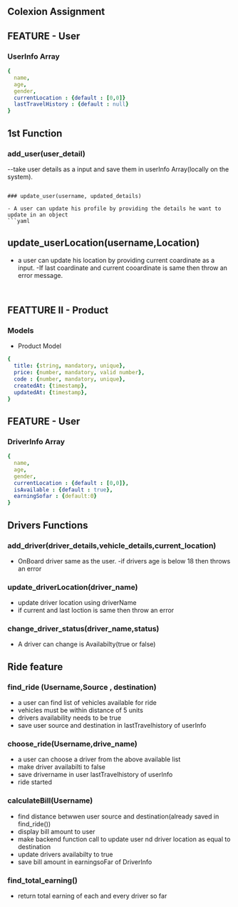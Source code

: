 ## Colexion Assignment


## FEATURE - User
### UserInfo Array

```yaml
{ 
  name,
  age,
  gender,
  currentLocation : {default : [0,0]}
  lastTravelHistory : {default : null}
}
```


## 1st Function
### add_user(user_detail)

--take user details as a input and save them in userInfo Array(locally on the system).


```

### update_user(username, updated_details)

- A user can update his profile by providing the details he want to update in an object
```yaml
```

## update_userLocation(username,Location)
- a user can update his location by providing current coardinate as a input.
-If last coardinate and current cooardinate is same then throw an error message.
```


```

## FEATTURE II - Product
### Models
- Product Model
```yaml
{ 
  title: {string, mandatory, unique},
  price: {number, mandatory, valid number},
  code : {number, mandatory, unique},
  createdAt: {timestamp},
  updatedAt: {timestamp},
}
```

## FEATURE - User
### DriverInfo Array


```yaml
{ 
  name,
  age,
  gender,
  currentLocation : {default : [0,0]},
  isAvailable : {default : true},
  earningSofar : {default:0}
}
```

## Drivers Functions

### add_driver(driver_details,vehicle_details,current_location)

- OnBoard driver same as the user.
-if drivers age is below 18 then throws an error




### update_driverLocation(driver_name)

- update driver location using driverName
- if current and last loction is same then throw an error

### change_driver_status(driver_name,status)
- A driver can change is Availabilty(true or false)






## Ride feature


### find_ride (Username,Source , destination)

- a user can find list of vehicles available for ride
- vehicles must be within distance of 5 units
- drivers availability needs to be true
- save user source and destination in lastTravelhistory of userInfo


### choose_ride(Username,drive_name)
- a user can choose a driver from the above available list
- make driver availabilti to false
- save drivername in user lastTravelhistory of userInfo
- ride started

### calculateBill(Username)
- find distance betwwen user source and destination(already saved in find_ride())
- display bill amount to user
- make backend function call to update user nd driver location as equal to destination
- update drivers availabilty to true
- save bill amount in earningsoFar of DriverInfo


###  find_total_earning()
- return total earning of each and every driver so far

